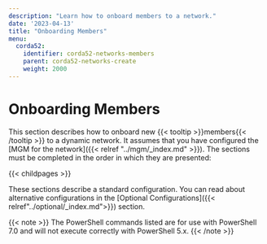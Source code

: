 ```yaml
---
description: "Learn how to onboard members to a network."
date: '2023-04-13'
title: "Onboarding Members"
menu:
  corda52:
    identifier: corda52-networks-members
    parent: corda52-networks-create
    weight: 2000
---
```


# Onboarding Members

This section describes how to onboard new {{< tooltip >}}members{{< /tooltip >}} to a dynamic network. It assumes that you have configured the [MGM for the network]({{< relref "../mgm/_index.md" >}}). The sections must be completed in the order in which they are presented:

{{< childpages >}}

These sections describe a standard configuration. You can read about alternative configurations in the [Optional Configurations]({{< relref"../optional/_index.md">}}) section.

{{< note >}}
The PowerShell commands listed are for use with PowerShell 7.0 and will not execute correctly with PowerShell 5.x.
{{< /note >}}

